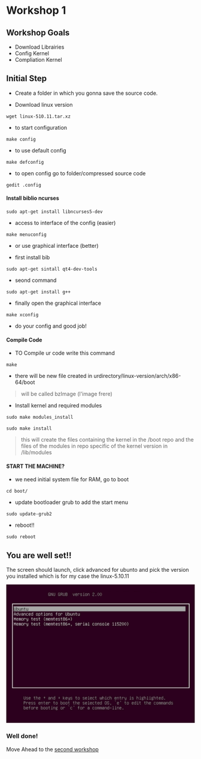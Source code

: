 # Workshop 1 
## Workshop Goals
- Download Librairies
- Config Kernel
- Compliation Kernel

## Initial Step

- Create  a folder in which you gonna save the source code.
 
- Download linux version 

```
wget linux-510.11.tar.xz
```


- to start configuration
  
```
make config
```

- to use default config

```
make defconfig
```


- to open config go to folder/compressed source code


```
gedit .config
```


#### Install biblio ncurses


```
sudo apt-get install libncurses5-dev
```

- access to interface of the config (easier)

```
make menuconfig
```

- or use graphical interface (better)

- first install bib

```
sudo apt-get sintall qt4-dev-tools
```
- seond command


```
sudo apt-get install g++
```

- finally open the graphical interface
  
```
make xconfig
```

- do your config and good job!


#### Compile Code


- TO Compile ur code write this command
  
```
make
```

- there will be new file created in urdirectory/linux-version/arch/x86-64/boot

> will be called bzImage (l'image frere)

- Install kernel and required modules

```
sudo make modules_install
```

```
sudo make install
```
> this will create the files containing the kernel in the /boot repo and the files of the modules in repo specific of the kernel version in /lib/modules


#### START THE MACHINE?

- we need initial system file for RAM, go to boot

```
cd boot/
```

- update bootloader grub to add the start menu 

```
sudo update-grub2
```

- reboot!!

```
sudo reboot
```


## You are well set!! 

The screen should launch, click advanced for ubunto and pick the version you installed which is for my case the linux-5.10.11


<img src="ubunto.png">



### Well done!
Move Ahead to the [second workshop](../workshop2/README.md)


